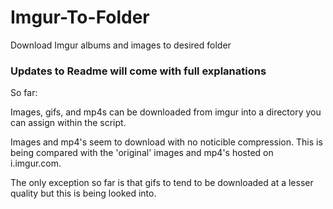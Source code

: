 # Imgur-To-Folder
Download Imgur albums and images to desired folder


### Updates to Readme will come with full explanations 

So far: 

Images, gifs, and mp4s can be downloaded from imgur into a directory you can assign within the script. 

Images and mp4's seem to download with no noticible compression. This is being compared with the 'original' images and mp4's hosted on i.imgur.com.

The only exception so far is that gifs to tend to be downloaded at a lesser quality but this is being looked into.
